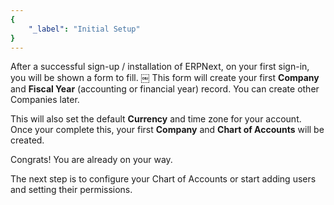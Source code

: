 ```yaml
---
{
	"_label": "Initial Setup"
}
---
```

After a successful sign-up / installation of ERPNext, on your first sign-in, you will be shown a form to fill. 
￼
This form will create your first **Company** and **Fiscal Year** (accounting or financial year) record. You can create other Companies later.

This will also set the default **Currency** and time zone for your account. Once your complete this, your first **Company** and **Chart of Accounts** will be created.

Congrats! You are already on your way.

The next step is to configure your Chart of Accounts or start adding users and setting their permissions.

